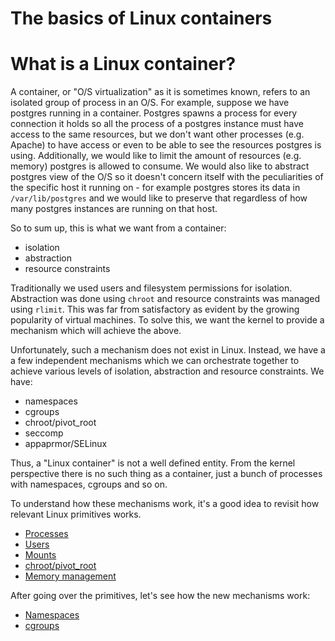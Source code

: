 # The basics of Linux containers

# What is a Linux container?

A container, or "O/S virtualization" as it is sometimes known, refers to an isolated group of process in an O/S. For example, suppose we have postgres running in a container. Postgres spawns a process for every connection it holds so all the process of a postgres instance must have access to the same resources, but we don't want other processes (e.g. Apache) to have access or even to be able to see the resources postgres is using. Additionally, we would like to limit the amount of resources (e.g. memory) postgres is allowed to consume. We would also like to abstract postgres view of the O/S so it doesn't concern itself with the peculiarities of the specific host it running on - for example postgres stores its data in `/var/lib/postgres` and we would like to preserve that regardless of how many postgres instances are running on that host.

So to sum up, this is what we want from a container:
- isolation
- abstraction
- resource constraints

Traditionally we used users and filesystem permissions for isolation. Abstraction was done using `chroot` and resource constraints was managed using `rlimit`. This was far from satisfactory as evident by the growing popularity of virtual machines. To solve this, we want the kernel to provide a mechanism which will achieve the above.

Unfortunately, such a mechanism does not exist in Linux. Instead, we have a a few independent mechanisms which we can orchestrate together to achieve various levels of isolation, abstraction and resource constraints. We have:
- namespaces
- cgroups
- chroot/pivot_root
- seccomp
- appaprmor/SELinux

Thus, a "Linux container" is not a well defined entity. From the kernel perspective there is no such thing as a container, just a bunch of processes with namespaces, cgroups and so on.

To understand how these mechanisms work, it's a good idea to revisit how relevant Linux primitives works.

- [Processes](prep-processes.md)
- [Users](prep-users.md)
- [Mounts](prep-mounts.md)
- [chroot/pivot_root](prep-chroot.md)
- [Memory management](prep-memory.md)

After going over the primitives, let's see how the new mechanisms work:
- [Namespaces](prep-namespaces.md)
- [cgroups](prep-cgroups.md)
